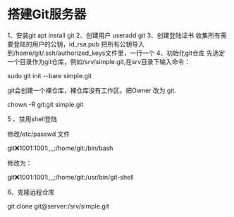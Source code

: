 # 搭建Git服务器
 1、安装git apt install git
 2、创建用户 useradd git
 3、创建登陆证书
    收集所有需要登陆的用户的公钥，id_rsa.pub 
    把所有公钥导入到/home/git/.ssh/authorized_keys文件里，一行一个
 4、初始化git仓库
 先选定一个目录作为git仓库，例如/srv/simple.git,在srv目录下输入命令：

sudo git init  --bare simple.git

git会创建一个裸仓库，裸仓库没有工作区。把Owner 改为 git.

chown -R git:git simple.git

5 、禁用shell登陆

修改/etc/passwd 文件

git:x:1001:1001:,,,:/home/git:/bin/bash

修改为：

git:x:1001:1001:,,,:/home/git:/usr/bin/git-shell

 6、克隆远程仓库

git clone git@server:/srv/simple.git


